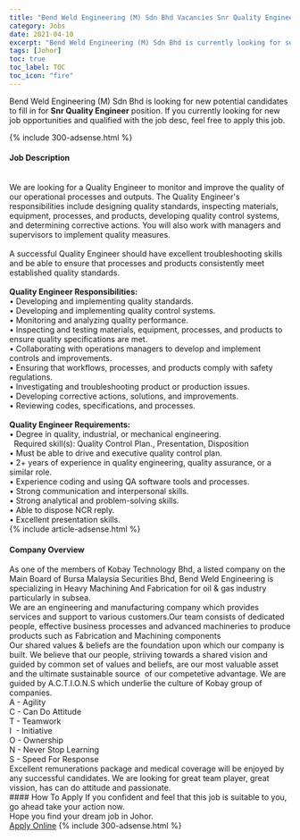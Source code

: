 ```yaml
---
title: "Bend Weld Engineering (M) Sdn Bhd Vacancies Snr Quality Engineer" 
category: Jobs 
date: 2021-04-10 
excerpt: "Bend Weld Engineering (M) Sdn Bhd is currently looking for suitable person to fill in the Snr Quality Engineer which based in Johor" 
tags: [Johor] 
toc: true 
toc_label: TOC 
toc_icon: "fire" 
--- 
```


<p>Bend Weld Engineering (M) Sdn Bhd is looking for new potential candidates to fill in for <b>Snr Quality Engineer</b> position. If you currently looking for new job opportunities and qualified with the job desc, feel free to apply this job.
</p>{% include 300-adsense.html %} 
<div><div><h4>Job Description</h4></div><div><div><span><div><div><br>We are looking for a Quality Engineer to monitor and improve the quality of our operational processes and outputs. The Quality Engineer's responsibilities include designing quality standards, inspecting materials, equipment, processes, and products, developing quality control systems, and determining corrective actions. You will also work with managers and supervisors to implement quality measures.</div><div><br>A successful Quality Engineer should have excellent troubleshooting skills and be able to ensure that processes and products consistently meet established quality standards.</div><div><br><strong>Quality Engineer Responsibilities:</strong><br>&#8226; Developing and implementing quality standards.<br>&#8226; Developing and implementing quality control systems.<br>&#8226; Monitoring and analyzing quality performance.<br>&#8226; Inspecting and testing materials, equipment, processes, and products to ensure quality specifications are met.<br>&#8226; Collaborating with operations managers to develop and implement controls and improvements.<br>&#8226; Ensuring that workflows, processes, and products comply with safety regulations.<br>&#8226; Investigating and troubleshooting product or production issues.<br>&#8226; Developing corrective actions, solutions, and improvements.<br>&#8226; Reviewing codes, specifications, and processes.</div><div><br><strong>Quality Engineer Requirements:</strong><br>&#8226; Degree in quality, industrial, or mechanical engineering.</div><div>&#160; Required skill(s): Quality Control Plan., Presentation, Disposition&#160;</div><div>&#8226; Must be able to drive and executive quality control plan.</div><div>&#8226; 2+ years of experience in quality engineering, quality assurance, or a similar role.<br>&#8226; Experience coding and using QA software tools and processes.<br>&#8226; Strong communication and interpersonal skills.<br>&#8226; Strong analytical and problem-solving skills.<br>&#8226; Able to dispose NCR reply.<br>&#8226; Excellent presentation skills.</div></div></span></div></div></div> 
{% include article-adsense.html %} 
<div><div><h4>Company Overview</h4></div><div><div><span><div><div>
<div>As one of the members of Kobay Technology Bhd, a listed company on the Main Board of Bursa Malaysia Securities Bhd, Bend Weld Engineering is specializing in Heavy Machining And Fabrication for oil &amp; gas industry particularly in subsea.</div>
<div>We are an engineering and manufacturing company which provides services and support to various customers.Our team consists of dedicated people, effective business processes and advanced machineries to produce products such as Fabrication and Machining components</div>
</div>
<div>Our shared values &amp; beliefs are the foundation upon which our company is built. We believe that our&#160;people, striiving&#160;towards a shared vision and guided&#160;by common set of values and beliefs, are our most valuable asset and the ultimate sustainable source &#160;of our competetive advantage. We are guided by A.C.T.I.O.N.S which underlie the culture of Kobay group of companies.</div>
<div>A&#160;- Agility</div>
<div>C - Can Do Attitude</div>
<div>T - Teamwork</div>
<div>I&#160; -&#160;Initiative</div>
<div>O - Ownership</div>
<div>N - Never Stop Learning</div>
<div>S - Speed For Response</div>
<div>Excellent remunerations package and medical coverage will be enjoyed by any successful candidates. We are looking for great team player, great vission, has can do attitude and passionate.</div></div></span></div></div></div> 
#### How To Apply 
If you confident and feel that this job is suitable to you, go ahead take your action now. <br/> 
Hope you find your dream job in Johor. <br/> 
<a href="https://www.jobstreet.com.my/en/job/snr-quality-engineer-4516826?jobId=jobstreet-my-job-4516826&" class="btn btn--info" target="_blank" rel="nofollow noopenner">Apply Online</a> 
{% include 300-adsense.html %} 